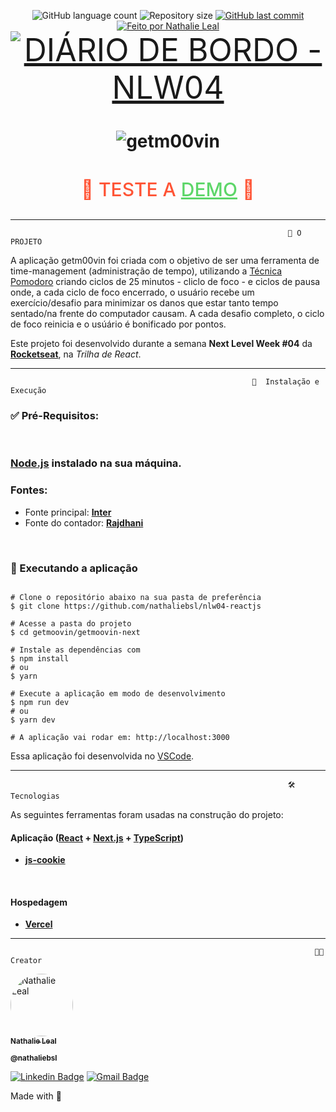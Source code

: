 <p align="center">
  <img alt="GitHub language count" src="https://img.shields.io/github/languages/count/nathaliebsl/nlw04-reactjs?color=black&style=flat-square">

  <img alt="Repository size" src="https://img.shields.io/github/repo-size/nathaliebsl/nlw04-reactjs?color=black&style=flat-square">

  <a href="https://github.com/nathaliebsl/nlw04-react/commits/master">
    <img alt="GitHub last commit" src="https://img.shields.io/github/last-commit/nathaliebsl/nlw04-reactjs?color=black&style=flat-square">
  </a>

  <a href="github.com/nathaliebsl">
    <img alt="Feito por Nathalie Leal" src="https://img.shields.io/badge/feito%20por-Nathalie%20Leal-%231b9?color=cb6ce6&style=flat-square">
  </a>

  <br>

  <a style="font-size: 50px;"  href="github.com/nathaliebsl/nlw04-reactjs/getmoovin/diary/README.md">
    <img style="size: 100px;" alt="DIÁRIO DE BORDO - NLW04" src="https://img.shields.io/badge/-DIÁRIO%20DE%20BORDO%20NLW04-%231b9?color=cb6ce6&style=for-the-badge">
  </a>

</p>
<h1 align="center">
    <img  alt="getm00vin" title="getm00vin" src="https://ik.imagekit.io/n47h4L13/getm00vin/getm_horizontal_logo_6d4sDxZwZ.png" />
</h1>

<h2 style="text-align: center; font-weight: 500; font-size: 30px; color: #ff5435 ;">
<p> 🏁 TESTE A
<a style="color: #5DD669 " href="https://getm00vin.vercel.app/ ">DEMO</a>
🏁  </p>
</h2>

---

                                                                  📂 O PROJETO

A aplicação getm00vin foi criada com o objetivo de ser uma ferramenta de time-management (administração de tempo), utilizando a [Técnica Pomodoro](https://cutt.ly/YlXPJ8E) criando ciclos de 25 minutos - cliclo de foco - e ciclos de pausa onde, a cada ciclo de foco encerrado, o usuário recebe um exercício/desafio para minimizar os danos que estar tanto tempo sentado/na frente do computador causam. A cada desafio completo, o ciclo de foco reinicia e o usúário é bonificado por pontos.

Este projeto foi desenvolvido durante a semana **Next Level Week #04** da [**Rocketseat**](https://rocketseat.com.br/), na _Trilha de React_.

<!-- --- -->
<!--
                                                              🎯 Funcionalidades

** Quando pronto, add os Gifs animados da aplicação. -->

---

                                                          🧰  Instalação e Execução

### ✅ Pré-Requisitos:

</br>

### [Node.js](https://nodejs.org/en/) instalado na sua máquina.

### Fontes:

- Fonte principal: **[Inter](https://fonts.google.com/specimen/Inter)**
- Fonte do contador: **[Rajdhani](https://fonts.google.com/specimen/Rajdhani)**

</br>

### 🚀 Executando a aplicação

```console

# Clone o repositório abaixo na sua pasta de preferência
$ git clone https://github.com/nathaliebsl/nlw04-reactjs

# Acesse a pasta do projeto
$ cd getmoovin/getmoovin-next

# Instale as dependências com
$ npm install
# ou
$ yarn

# Execute a aplicação em modo de desenvolvimento
$ npm run dev
# ou
$ yarn dev

# A aplicação vai rodar em: http://localhost:3000

```

Essa aplicação foi desenvolvida no [VSCode](https://code.visualstudio.com/).

---

                                                                  🛠 Tecnologias

As seguintes ferramentas foram usadas na construção do projeto:

#### **Aplicação** (**[React](https://reactjs.org/)** + **[Next.js](https://nextjs.org/)** + **[TypeScript](https://www.typescriptlang.org/)**)

- **[js-cookie](https://github.com/js-cookie/js-cookie#readme)**

</br>

#### **Hospedagem**

- **[Vercel](https://vercel.com/)**

---

                                                                        👩‍💻 Creator 

<div>
<a href="github.com/nathaliebsl">
 <img style="border-radius: 50%;" src="https://avatars.githubusercontent.com/u/75685745?v=4" width="100px;" alt="Nathalie Leal"/>
 <br />
 <sub><b>Nathalie Leal</b></sub></a>

<sub><b>@nathaliebsl</b></sub>
<br />

<a style="text-align: center; justify-content: center; align-content: center;" >

[![Linkedin Badge](https://img.shields.io/badge/-LinkedIn-blue?style=for-the-badge&logo=Linkedin&logoColor=white&link=https://www.linkedin.com/in/nathaliebsl/)](https://www.linkedin.com/in/nathaliebsl/)
[![Gmail Badge](https://img.shields.io/badge/-Gmail-c14438?style=for-the-badge&logo=Gmail&logoColor=white&link=mailto:bslnathalie@gmail.com)](mailto:bslnathalie@gmail.com)

</a>

Made with 💜 </br>

</div>
